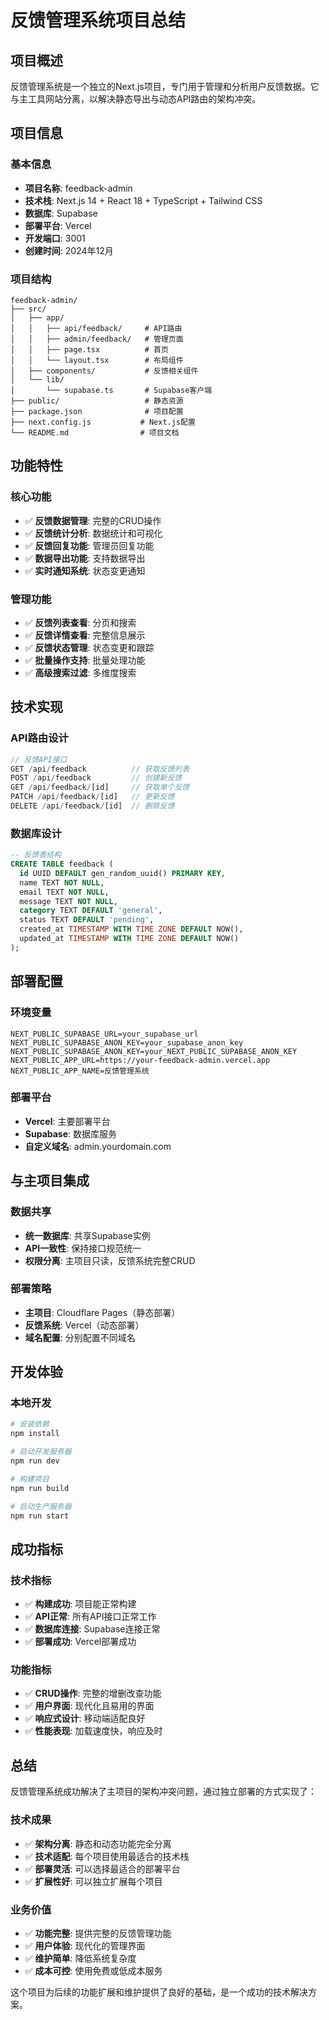 # 反馈管理系统项目总结

## 项目概述

反馈管理系统是一个独立的Next.js项目，专门用于管理和分析用户反馈数据。它与主工具网站分离，以解决静态导出与动态API路由的架构冲突。

## 项目信息

### 基本信息
- **项目名称**: feedback-admin
- **技术栈**: Next.js 14 + React 18 + TypeScript + Tailwind CSS
- **数据库**: Supabase
- **部署平台**: Vercel
- **开发端口**: 3001
- **创建时间**: 2024年12月

### 项目结构
```
feedback-admin/
├── src/
│   ├── app/
│   │   ├── api/feedback/     # API路由
│   │   ├── admin/feedback/   # 管理页面
│   │   ├── page.tsx          # 首页
│   │   └── layout.tsx        # 布局组件
│   ├── components/           # 反馈相关组件
│   └── lib/
│       └── supabase.ts       # Supabase客户端
├── public/                   # 静态资源
├── package.json              # 项目配置
├── next.config.js           # Next.js配置
└── README.md                # 项目文档
```

## 功能特性

### 核心功能
- ✅ **反馈数据管理**: 完整的CRUD操作
- ✅ **反馈统计分析**: 数据统计和可视化
- ✅ **反馈回复功能**: 管理员回复功能
- ✅ **数据导出功能**: 支持数据导出
- ✅ **实时通知系统**: 状态变更通知

### 管理功能
- ✅ **反馈列表查看**: 分页和搜索
- ✅ **反馈详情查看**: 完整信息展示
- ✅ **反馈状态管理**: 状态变更和跟踪
- ✅ **批量操作支持**: 批量处理功能
- ✅ **高级搜索过滤**: 多维度搜索

## 技术实现

### API路由设计
```typescript
// 反馈API接口
GET /api/feedback          // 获取反馈列表
POST /api/feedback         // 创建新反馈
GET /api/feedback/[id]     // 获取单个反馈
PATCH /api/feedback/[id]   // 更新反馈
DELETE /api/feedback/[id]  // 删除反馈
```

### 数据库设计
```sql
-- 反馈表结构
CREATE TABLE feedback (
  id UUID DEFAULT gen_random_uuid() PRIMARY KEY,
  name TEXT NOT NULL,
  email TEXT NOT NULL,
  message TEXT NOT NULL,
  category TEXT DEFAULT 'general',
  status TEXT DEFAULT 'pending',
  created_at TIMESTAMP WITH TIME ZONE DEFAULT NOW(),
  updated_at TIMESTAMP WITH TIME ZONE DEFAULT NOW()
);
```

## 部署配置

### 环境变量
```env
NEXT_PUBLIC_SUPABASE_URL=your_supabase_url
NEXT_PUBLIC_SUPABASE_ANON_KEY=your_supabase_anon_key
NEXT_PUBLIC_SUPABASE_ANON_KEY=your_NEXT_PUBLIC_SUPABASE_ANON_KEY
NEXT_PUBLIC_APP_URL=https://your-feedback-admin.vercel.app
NEXT_PUBLIC_APP_NAME=反馈管理系统
```

### 部署平台
- **Vercel**: 主要部署平台
- **Supabase**: 数据库服务
- **自定义域名**: admin.yourdomain.com

## 与主项目集成

### 数据共享
- **统一数据库**: 共享Supabase实例
- **API一致性**: 保持接口规范统一
- **权限分离**: 主项目只读，反馈系统完整CRUD

### 部署策略
- **主项目**: Cloudflare Pages（静态部署）
- **反馈系统**: Vercel（动态部署）
- **域名配置**: 分别配置不同域名

## 开发体验

### 本地开发
```bash
# 安装依赖
npm install

# 启动开发服务器
npm run dev

# 构建项目
npm run build

# 启动生产服务器
npm run start
```

## 成功指标

### 技术指标
- ✅ **构建成功**: 项目能正常构建
- ✅ **API正常**: 所有API接口正常工作
- ✅ **数据库连接**: Supabase连接正常
- ✅ **部署成功**: Vercel部署成功

### 功能指标
- ✅ **CRUD操作**: 完整的增删改查功能
- ✅ **用户界面**: 现代化且易用的界面
- ✅ **响应式设计**: 移动端适配良好
- ✅ **性能表现**: 加载速度快，响应及时

## 总结

反馈管理系统成功解决了主项目的架构冲突问题，通过独立部署的方式实现了：

### 技术成果
- ✅ **架构分离**: 静态和动态功能完全分离
- ✅ **技术适配**: 每个项目使用最适合的技术栈
- ✅ **部署灵活**: 可以选择最适合的部署平台
- ✅ **扩展性好**: 可以独立扩展每个项目

### 业务价值
- ✅ **功能完整**: 提供完整的反馈管理功能
- ✅ **用户体验**: 现代化的管理界面
- ✅ **维护简单**: 降低系统复杂度
- ✅ **成本可控**: 使用免费或低成本服务

这个项目为后续的功能扩展和维护提供了良好的基础，是一个成功的技术解决方案。 